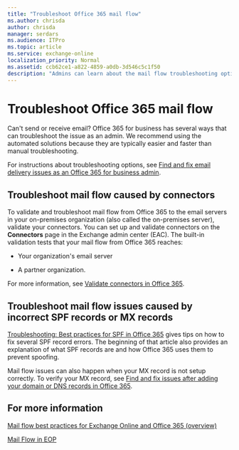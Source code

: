 ```yaml
---
title: "Troubleshoot Office 365 mail flow"
ms.author: chrisda
author: chrisda
manager: serdars
ms.audience: ITPro
ms.topic: article
ms.service: exchange-online
localization_priority: Normal
ms.assetid: ccb62ce1-a822-4859-a0db-3d546c5c1f50
description: "Admins can learn about the mail flow troubleshooting options in Office 365."
---
```


# Troubleshoot Office 365 mail flow

Can't send or receive email? Office 365 for business has several ways that can troubleshoot the issue as an admin. We recommend using the automated solutions because they are typically easier and faster than manual troubleshooting.
 
For instructions about troubleshooting options, see [Find and fix email delivery issues as an Office 365 for business admin](../fix-outlook-connection-problems-in-office-365/fix-outlook-connection-problems-in-office-365/find-and-fix-email-delivery-issues-as-an-office-365-for-business-admin.md).

## Troubleshoot mail flow caused by connectors

To validate and troubleshoot mail flow from Office 365 to the email servers in your on-premises organization (also called the on-premises server), validate your connectors. You can set up and validate connectors on the **Connectors** page in the Exchange admin center (EAC). The built-in validation tests that your mail flow from Office 365 reaches: 

- Your organization's email server

- A partner organization.

For more information, see [Validate connectors in Office 365](use-connectors-to-configure-mail-flow/validate-connectors.md).

## Troubleshoot mail flow issues caused by incorrect SPF records or MX records

 [Troubleshooting: Best practices for SPF in Office 365](https://technet.microsoft.com/library/3aff33c5-1416-4867-a23b-e0c0c5b4d2be.aspx#SPFTroubleshoot) gives tips on how to fix several SPF record errors. The beginning of that article also provides an explanation of what SPF records are and how Office 365 uses them to prevent spoofing. 

Mail flow issues can also happen when your MX record is not setup correctly. To verify your MX record, see [Find and fix issues after adding your domain or DNS records in Office 365](https://go.microsoft.com/fwlink/p/?LinkId=624017).

## For more information

[Mail flow best practices for Exchange Online and Office 365 (overview)](mail-flow-best-practices.md)

[Mail Flow in EOP](https://technet.microsoft.com/library/e109077e-cc85-4c19-ae40-d218ac7d0548.aspx)
